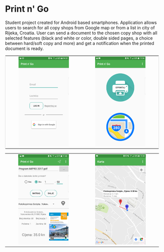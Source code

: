 # Print n' Go
Student project created for Android based smartphones. 
Application allows users to search for all copy shops from Google map or from a list in city of Rijeka, Croatia. User can send a document to the chosen copy shop with all selected features (black and white or color, double sided pages, a choice between hard/soft copy and more) and get a notification when the printed document is ready.


<table border="0" style="border:solid 1px #ddd">
    <tr>
        <td class="style8" align="center">
            <img src="/images/login.png" width="70%" /></td>
        <td lass="style8" align="center">
            <img src="/images/menu.png" width="70%" /></td>
    </tr>
</table>

<table border="0" style="border: none; border-collapse:collapse; border-   top-width: 0px; border-top-style: none;">
    <tr>
        <td class="style8" align="center">
            <img src="/images/order.png" width="70%" /></td>
        <td class="style8" align="center">
            <img src="/images/map.png" width="70%" /></td>
    </tr>
</table>



